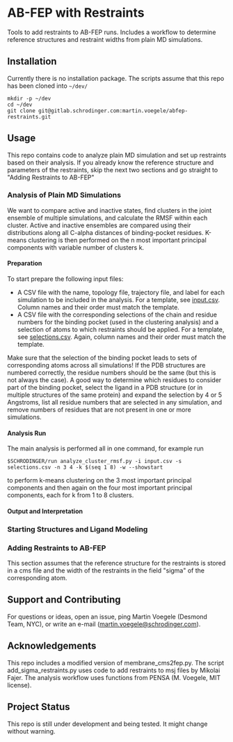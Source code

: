 # AB-FEP with Restraints

Tools to add restraints to AB-FEP runs. Includes a workflow to determine reference structures and restraint widths from plain MD simulations.

## Installation

Currently there is no installation package. The scripts assume that this repo has been cloned into `~/dev/`

```
mkdir -p ~/dev
cd ~/dev
git clone git@gitlab.schrodinger.com:martin.voegele/abfep-restraints.git
```

## Usage

This repo contains code to analyze plain MD simulation and set up restraints based on their analysis. 
If you already know the reference structure and parameters of the restraints, skip the next two sections and go straight to "Adding Restraints to AB-FEP"

### Analysis of Plain MD Simulations

We want to compare active and inactive states, find clusters in the joint ensemble of multiple simulations, and calculate the RMSF within each cluster.
Active and inactive ensembles are compared using their distributions along all C-alpha distances of binding-pocket residues. K-means clustering is then performed on the n most important principal components with variable number of clusters k.

#### Preparation

To start prepare the following input files:
- A CSV file with the name, topology file, trajectory file, and label for each simulation to be included in the analysis. For a template, see [input.csv](https://gitlab.schrodinger.com/martin.voegele/abfep-restraints/-/blob/main/example/input.csv). Column names and their order must match the template.
- A CSV file with the corresponding selections of the chain and residue numbers for the binding pocket (used in the clustering analysis) and a selection of atoms to which restraints should be applied. For a template, see [selections.csv](https://gitlab.schrodinger.com/martin.voegele/abfep-restraints/-/blob/main/example/selections.csv). Again, column names and their order must match the template. 

Make sure that the selection of the binding pocket leads to sets of corresponding atoms across all simulations! If the PDB structures are numbered correctly, the residue numbers should be the same (but this is not always the case). A good way to determine which residues to consider part of the binding pocket, select the ligand in a PDB structure (or in multiple structures of the same protein) and expand the selection by 4 or 5 Angstroms, list all residue numbers that are selected in any simulation, and remove numbers of residues that are not present in one or more simulations.  

#### Analysis Run

The main analysis is performed all in one command, for example run
```
$SCHRODINGER/run analyze_cluster_rmsf.py -i input.csv -s selections.csv -n 3 4 -k $(seq 1 8) -w --showstart
```
to perform k-means clustering on the 3 most important principal components and then again on the four most important principal components, each for k from 1 to 8 clusters.

#### Output and Interpretation


### Starting Structures and Ligand Modeling

### Adding Restraints to AB-FEP

This section assumes that the reference structure for the restraints is stored in a cms file and the width of the restraints in the field "sigma" of the corresponding atom. 


## Support and Contributing

For questions or ideas, open an issue, ping Martin Voegele (Desmond Team, NYC), or write an e-mail (martin.voegele@schrodinger.com).

## Acknowledgements

This repo includes a modified version of membrane_cms2fep.py. 
The script add_sigma_restraints.py uses code to add restraints to msj files by Mikolai Fajer.
The analysis workflow uses functions from PENSA (M. Voegele, MIT license).

## Project Status

This repo is still under development and being tested. It might change without warning.



